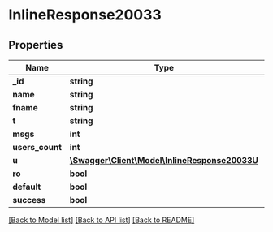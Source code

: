 # InlineResponse20033

## Properties
Name | Type | Description | Notes
------------ | ------------- | ------------- | -------------
**_id** | **string** |  | [optional] 
**name** | **string** |  | [optional] 
**fname** | **string** |  | [optional] 
**t** | **string** |  | [optional] 
**msgs** | **int** |  | [optional] 
**users_count** | **int** |  | [optional] 
**u** | [**\Swagger\Client\Model\InlineResponse20033U**](InlineResponse20033U.md) |  | [optional] 
**ro** | **bool** |  | [optional] 
**default** | **bool** |  | [optional] 
**success** | **bool** |  | [optional] 

[[Back to Model list]](../../README.md#documentation-for-models) [[Back to API list]](../../README.md#documentation-for-api-endpoints) [[Back to README]](../../README.md)

